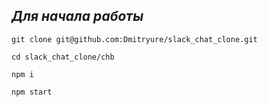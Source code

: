 ## *Для начала работы*
  `git clone git@github.com:Dmitryure/slack_chat_clone.git`
  
`cd slack_chat_clone/chb` 

`npm i`

 `npm start`
 
